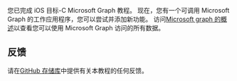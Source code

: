 <!-- markdownlint-disable MD002 MD041 -->

您已完成 iOS 目标-C Microsoft Graph 教程。 现在，您有一个可调用 Microsoft Graph 的工作应用程序，您可以尝试并添加新功能。 访问[Microsoft graph 的概述](/graph/overview)以查看您可以使用 Microsoft Graph 访问的所有数据。

## <a name="feedback"></a>反馈

请在[GitHub 存储库](https://github.com/microsoftgraph/msgraph-training-ios-objectivec)中提供有关本教程的任何反馈。
